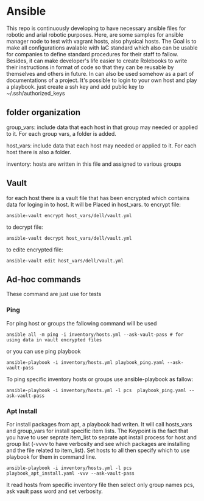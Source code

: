 # Ansible
This repo is continuously developing to have necessary ansible files for robotic and arial robotic purposes.
Here, are some samples for ansible manager node to test with vagrant hosts, also physical hosts. The Goal is to make all configurations avalable with IaC standard which also can be usable for companies to define standard procedures for their staff to fallow. Besides, it can make developer's life easier to create Rolebooks to write their instructions in format of code so that they can be reusable by themselves and others in future. In can also be used somehow as a part of documentations of a project.
It's possible to login to your own host and play a playbook. just create a ssh key and add public key to ~/.ssh/authorized_keys
## folder organization
group_vars: include data that each host in that group may needed or applied to it. For each group vars, a folder is added.

host_vars: include data that each host may needed or applied to it. For each host there is also a folder. 

inventory: hosts are written in this file and assigned to various groups 
## Vault
for each host there is a vault file that has been encrypted which contains data for loging in to host. It will be Placed in host_vars.
to encrypt file:
```
ansible-vault encrypt host_vars/dell/vault.yml 
```
to decrypt file:
```
ansible-vault decrypt host_vars/dell/vault.yml 
```
to edite encrypted file:
```
ansible-vault edit host_vars/dell/vault.yml
```
## Ad-hoc commands
These command are just use for tests

### Ping
For ping host or groups the fallowing command will be used
```
ansible all -m ping -i inventory/hosts.yml --ask-vault-pass # for using data in vault encrypted files
```
or you can use ping playbook
```
ansible-playbook -i inventory/hosts.yml playbook_ping.yaml --ask-vault-pass
```
To ping specific inventory hosts or groups use ansible-playbook as fallow:
```
ansible-playbook -i inventory/hosts.yml -l pcs  playbook_ping.yaml --ask-vault-pass
```
### Apt Install
For install packages from apt, a playbook had writen. It will call hosts_vars and group_vars for install specific item lists. The Keypoint is the fact that you have to user seprate item_list to seprate apt install process for host and group list (-vvvv to have verbosity and see which packages are installing and the file related to item_list). Set hosts to all then specify which to use playbook for them in command line.
```
ansible-playbook -i inventory/hosts.yml -l pcs  playbook_apt_install.yaml -vvv --ask-vault-pass
```
It read hosts from specific inventory file then select only group names pcs, ask vault pass word and set verbosity.